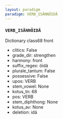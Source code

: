 ```yaml
---
layout: paradigm
paradigm: VERB_ISÄNNÖIDÄ
---
```

### ` VERB_ISÄNNÖIDÄ `

Dictionary class68 front
* clitics: False
* grade_dir: strengthen
* harmony: front
* suffix_regex: öidä
* plurale_tantum: False
* possessive: False
* upos: VERB
* stem_vowel: None
* kotus_tn: 68
* pos: VERB
* stem_diphthong: None
* kotus_av: None
* deletion: idä

